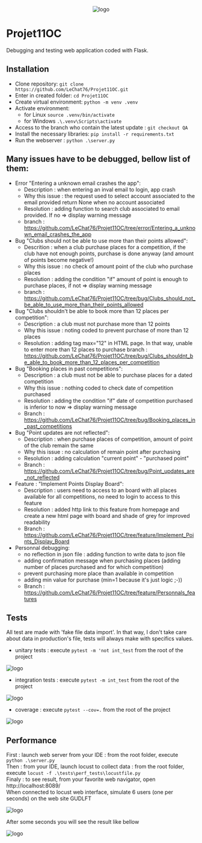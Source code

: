 <p align="center">
    <img alt="logo" src="https://github.com/LeChat76/Projet10OC/assets/119883313/881f780c-7907-4f44-b294-7c3bb0b66dda">
</p>

# Projet11OC
Debugging and testing web application coded with Flask.

## Installation
* Clone repository: `git clone https://github.com/LeChat76/Projet11OC.git`  
* Enter in created folder: `cd Projet11OC`  
* Create virtual environment: `python -m venv .venv`  
* Activate environment:  
    * for Linux `source .venv/bin/activate`  
    * for Windows `.\.venv\Scripts\activate`  
* Access to the branch who contain the latest update : `git checkout QA`
* Install the necessary libraries: `pip install -r requirements.txt` 
* Run the webserver : `python .\server.py`  

## Many issues have to be debugged, bellow list of them:
* Error "Entering a unknown email crashes the app":
  * Description : when entering an inval email to login, app crash
  * Why this issue : the request used to select account associated to the email provided return None when no account associated
  * Resolution : adding function to search club associated to email provided. If no => display warning message
  * branch : https://github.com/LeChat76/Projet11OC/tree/error/Entering_a_unknown_email_crashes_the_app
* Bug "Clubs should not be able to use more than their points allowed":
  * Descrition : when a club purchase places for a competition, if the club have not enough points, purchase is done anyway (and amount of points become negative!)
  * Why this issue : no check of amount point of the club who purchase places
  * Resolution : adding the condition "if" amount of point is enough to purchase places, if not => display warning message
  * branch : https://github.com/LeChat76/Projet11OC/tree/bug/Clubs_should_not_be_able_to_use_more_than_their_points_allowed
* Bug "Clubs shouldn't be able to book more than 12 places per competition":
  * Description : a club must not purchase more than 12 points
  * Why this issue : noting coded to prevent purchase of more than 12 places
  * Resolution : adding tag max="12" in HTML page. In that way, unable to enter more than 12 places to purchase
  branch : https://github.com/LeChat76/Projet11OC/tree/bug/Clubs_shouldnt_be_able_to_book_more_than_12_places_per_competition 
* Bug "Booking places in past competitions":
  * Description : a club must not be able to purchase places for a dated competition
  * Why this issue : nothing coded to check date of competition purchased
  * Resolution : adding the condition "if" date of competition purchased is inferior to now => display warning message
  * Branch : https://github.com/LeChat76/Projet11OC/tree/bug/Booking_places_in_past_competitions
* Bug "Point updates are not reflected":
  * Description : when purchase places of competition, amount of point of the club remain the same
  * Why this issue : no calculation of remain point after purchasing
  * Resolution : adding calculation "current point" - "purchased point"
  * Branch : https://github.com/LeChat76/Projet11OC/tree/bug/Point_updates_are_not_reflected
* Feature : "Implement Points Display Board":
  * Description : users need to access to an board with all places available for all competitions, no need to login to access to this feature
  * Resolution : added http link to this feature from homepage and create a new html page with board and shade of grey for improved readability
  * Branch : https://github.com/LeChat76/Projet11OC/tree/feature/Implement_Points_Display_Board
* Personnal debugging:
  * no reflection in json file : adding function to write data to json file
  * adding confirmation message when purchasing places (adding number of places purchased and for which competition)
  * prevent purchasing more place than available in competition
  * adding min value for purchase (min=1 because it's just logic ;-))
  * Branch : https://github.com/LeChat76/Projet11OC/tree/feature/Personnals_features

## Tests
All test are made with 'fake file data import'. In that way, I don't take care about data in production's file, tests will always make with specifics values.
* unitary tests : execute `pytest -m 'not int_test` from the root of the project
<p align="left">
    <img alt="logo" src="https://github.com/LeChat76/Projet11OC/assets/119883313/f8a574b5-bb5f-4e38-9f51-6a3363993536">
</p>

* integration tests : execute `pytest -m int_test` from the root of the project  
<p align="left">
    <img alt="logo" src="https://github.com/LeChat76/Projet11OC/assets/119883313/a1af98a0-9b4c-486a-aabd-97f6478dae7b">
</p>

* coverage : execute `pytest --cov=.` from the root of the project
<p align="left">
    <img alt="logo" src="https://github.com/LeChat76/Projet11OC/assets/119883313/1141c477-57cb-47db-a20f-0e533615b79e">
</p>

## Performance
First : launch web server from your IDE : from the root folder, execute `python .\server.py`  
Then : from your IDE, launch locust to collect data : from the root folder, execute `locust -f .\tests\perf_tests\locustfile.py`  
Finaly : to see result, from your favorite web navigator, open http://localhost:8089/  
When connected to locust web interface, simulate 6 users (one per seconds) on the web site GUDLFT  <p align="left">
<p align="left">
    <img alt="logo" src="https://github.com/LeChat76/Projet11OC/assets/119883313/e2b9f675-0799-4e8e-b663-b8d0945904ca">
</p>

After some seconds you will see the result like bellow  
<p align="left">
    <img alt="logo" src="https://github.com/LeChat76/Projet11OC/assets/119883313/0072d722-cdf3-4ebc-87d5-94eb67c25ace">
</p>